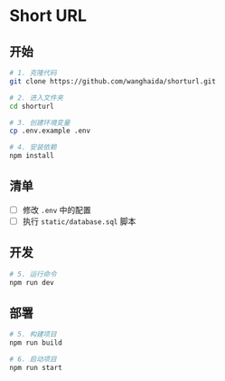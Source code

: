 # Short URL

## 开始

```bash
# 1. 克隆代码
git clone https://github.com/wanghaida/shorturl.git

# 2. 进入文件夹
cd shorturl

# 3. 创建环境变量
cp .env.example .env

# 4. 安装依赖
npm install
```

## 清单

- [ ] 修改 `.env` 中的配置
- [ ] 执行 `static/database.sql` 脚本

## 开发

```bash
# 5. 运行命令
npm run dev
```

## 部署

```bash
# 5. 构建项目
npm run build

# 6. 启动项目
npm run start
```
